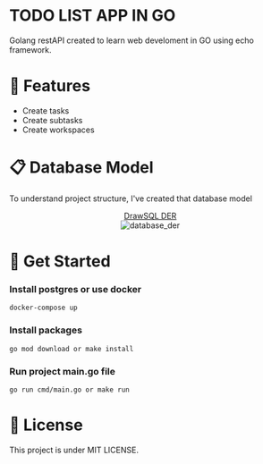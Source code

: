 # TODO LIST APP IN GO
Golang restAPI created to learn web develoment in GO using echo framework.

# 🚀 Features
- Create tasks
- Create subtasks
- Create workspaces

# 📋 Database Model
To understand project structure, I've created that database model

<div style="display: flex; justify-content: center; align-items: center; flex-direction: column">
  <a target="_blank" href="https://drawsql.app/teams/moebs-team/diagrams/task-app-diagram">DrawSQL DER</a>
  <img alt="database_der" src="https://i.imgur.com/tflFGTg.png"/>
</div>


# 🏁 Get Started
### Install postgres or use docker

```docker-compose up```

### Install packages

```go mod download or make install```

### Run project main.go file

```go run cmd/main.go or make run```

# 📙 License
This project is under MIT LICENSE.